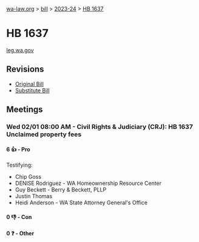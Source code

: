 [wa-law.org](/) > [bill](/bill/) > [2023-24](/bill/2023-24/) > [HB 1637](/bill/2023-24/hb/1637/)

# HB 1637
[leg.wa.gov](https://app.leg.wa.gov/billsummary?BillNumber=1637&Year=2023&Initiative=false)

## Revisions
* [Original Bill](1/)
* [Substitute Bill](S/)

## Meetings
### Wed 02/01 08:00 AM - Civil Rights & Judiciary (CRJ): HB 1637 Unclaimed property fees
#### 6 👍 - Pro
Testifying:
* Chip Goss
* DENISE Rodriguez - WA Homeownership Resource Center
* Guy Beckett - Berry & Beckett, PLLP
* Justin Thomas
* Heidi Anderson - WA State Attorney General's Office

#### 0 👎 - Con

#### 0 ❓ - Other
